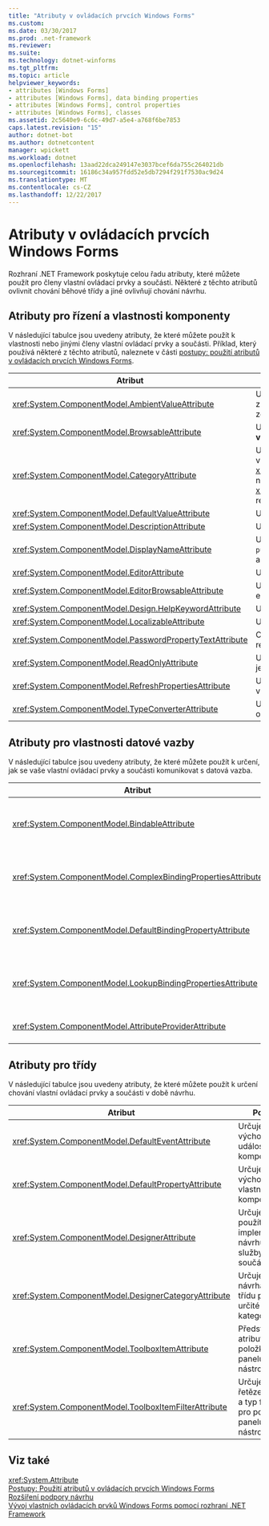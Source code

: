 ```yaml
---
title: "Atributy v ovládacích prvcích Windows Forms"
ms.custom: 
ms.date: 03/30/2017
ms.prod: .net-framework
ms.reviewer: 
ms.suite: 
ms.technology: dotnet-winforms
ms.tgt_pltfrm: 
ms.topic: article
helpviewer_keywords:
- attributes [Windows Forms]
- attributes [Windows Forms], data binding properties
- attributes [Windows Forms], control properties
- attributes [Windows Forms], classes
ms.assetid: 2c5640e9-6c6c-49d7-a5e4-a768f6be7853
caps.latest.revision: "15"
author: dotnet-bot
ms.author: dotnetcontent
manager: wpickett
ms.workload: dotnet
ms.openlocfilehash: 13aad22dca249147e3037bcef6da755c264021db
ms.sourcegitcommit: 16186c34a957fdd52e5db7294f291f7530ac9d24
ms.translationtype: MT
ms.contentlocale: cs-CZ
ms.lasthandoff: 12/22/2017
---
```

# <a name="attributes-in-windows-forms-controls"></a>Atributy v ovládacích prvcích Windows Forms
Rozhraní .NET Framework poskytuje celou řadu atributy, které můžete použít pro členy vlastní ovládací prvky a součásti. Některé z těchto atributů ovlivnit chování běhové třídy a jiné ovlivňují chování návrhu.  
  
## <a name="attributes-for-control-and-component-properties"></a>Atributy pro řízení a vlastnosti komponenty  
 V následující tabulce jsou uvedeny atributy, že které můžete použít k vlastnosti nebo jinými členy vlastní ovládací prvky a součásti. Příklad, který používá některé z těchto atributů, naleznete v části [postupy: použití atributů v ovládacích prvcích Windows Forms](../../../../docs/framework/winforms/controls/how-to-apply-attributes-in-windows-forms-controls.md).  
  
|Atribut|Popis|  
|---------------|-----------------|  
|<xref:System.ComponentModel.AmbientValueAttribute>|Určuje hodnotu, která mají být předána do vlastnosti a způsobit, že vlastnost k získání svou hodnotu z jiného zdroje. To se označuje jako *podmínek, za*.|  
|<xref:System.ComponentModel.BrowsableAttribute>|Určuje, zda vlastnost nebo událost má být zobrazena v **vlastnosti** okno.|  
|<xref:System.ComponentModel.CategoryAttribute>|Určuje název kategorie, ve které chcete seskupit vlastnost nebo událost, pokud se zobrazí v <xref:System.Windows.Forms.PropertyGrid> řízení nastavené na <xref:System.Windows.Forms.PropertySort.Categorized> režimu.|  
|<xref:System.ComponentModel.DefaultValueAttribute>|Určuje výchozí hodnotu pro vlastnost.|  
|<xref:System.ComponentModel.DescriptionAttribute>|Určuje popis vlastnosti nebo události.|  
|<xref:System.ComponentModel.DisplayNameAttribute>|Určuje zobrazovaný název vlastnosti, události, nebo `public``void` metody, které nepřijímá žádné argumenty.|  
|<xref:System.ComponentModel.EditorAttribute>|Určuje editoru použít ke změně vlastností.|  
|<xref:System.ComponentModel.EditorBrowsableAttribute>|Určuje, že vlastnosti nebo metody je zobrazitelný v editoru.|  
|<xref:System.ComponentModel.Design.HelpKeywordAttribute>|Určuje klíčové slovo kontext pro třídu nebo člena.|  
|<xref:System.ComponentModel.LocalizableAttribute>|Určuje, zda by měl být lokalizovaný vlastnost.|  
|<xref:System.ComponentModel.PasswordPropertyTextAttribute>|Označuje, že je po znaky, jako jsou hvězdičky skryt reprezentace objektu.|  
|<xref:System.ComponentModel.ReadOnlyAttribute>|Určuje, zda vlastnost, kterou tento atribut je svázán je jen pro čtení nebo zápisu v době návrhu.|  
|<xref:System.ComponentModel.RefreshPropertiesAttribute>|Určuje, zda by měl při změně hodnoty přidružené vlastnosti obnovte mřížku vlastností.|  
|<xref:System.ComponentModel.TypeConverterAttribute>|Určuje, jaký typ, který chcete použít jako převaděč pro objekt tento atribut je vázán k.|  
  
## <a name="attributes-for-data-binding-properties"></a>Atributy pro vlastnosti datové vazby  
 V následující tabulce jsou uvedeny atributy, že které můžete použít k určení, jak se vaše vlastní ovládací prvky a součásti komunikovat s datová vazba.  
  
|Atribut|Popis|  
|---------------|-----------------|  
|<xref:System.ComponentModel.BindableAttribute>|Určuje, zda vlastnost se obvykle používá pro vazbu.|  
|<xref:System.ComponentModel.ComplexBindingPropertiesAttribute>|Určuje zdroj dat a vlastnosti člena dat pro součást.|  
|<xref:System.ComponentModel.DefaultBindingPropertyAttribute>|Určuje výchozí vlastnost vazby pro součást.|  
|<xref:System.ComponentModel.LookupBindingPropertiesAttribute>|Určuje zdroj dat a vlastnosti člena dat pro součást.|  
|<xref:System.ComponentModel.AttributeProviderAttribute>|Umožňuje atribut přesměrování.|  
  
## <a name="attributes-for-classes"></a>Atributy pro třídy  
 V následující tabulce jsou uvedeny atributy, že které můžete použít k určení chování vlastní ovládací prvky a součásti v době návrhu.  
  
|Atribut|Popis|  
|---------------|-----------------|  
|<xref:System.ComponentModel.DefaultEventAttribute>|Určuje výchozí událost pro komponentu.|  
|<xref:System.ComponentModel.DefaultPropertyAttribute>|Určuje výchozí vlastnost pro komponentu.|  
|<xref:System.ComponentModel.DesignerAttribute>|Určuje třídu použít k implementaci návrhu služby pro součást.|  
|<xref:System.ComponentModel.DesignerCategoryAttribute>|Určuje, že návrháře pro třídu patří do určité kategorie.|  
|<xref:System.ComponentModel.ToolboxItemAttribute>|Představuje atribut položka panelu nástrojů.|  
|<xref:System.ComponentModel.ToolboxItemFilterAttribute>|Určuje řetězec filtru a typ filtru pro položka panelu nástrojů.|  
  
## <a name="see-also"></a>Viz také  
 <xref:System.Attribute>  
 [Postupy: Použití atributů v ovládacích prvcích Windows Forms](../../../../docs/framework/winforms/controls/how-to-apply-attributes-in-windows-forms-controls.md)  
 [Rozšíření podpory návrhu](http://msdn.microsoft.com/library/d6ac8a6a-42fd-4bc8-bf33-b212811297e2)  
 [Vývoj vlastních ovládacích prvků Windows Forms pomocí rozhraní .NET Framework](../../../../docs/framework/winforms/controls/developing-custom-windows-forms-controls.md)
